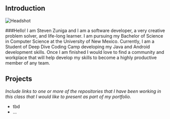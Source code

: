 ## Introduction

<img src="stevezun.github.io/profile.jpg" alt="Headshot">

###Hello!
I am Steven Zuniga and I am a software developer, a very creative problem solver, and life-long learner. I am pursuing my Bachelor of Science in Computer Science at the University of New Mexico. Currently, I am a Student of Deep Dive Coding Camp developing my Java and Android development skills. Once I am finished I would love to find a community and workplace that will help develop my skills to become a highly productive member of any team. 

## Projects

_Include links to one or more of the repositories that I have been working in this class that
I would like to present as part of my portfolio._

* tbd
* &hellip;
